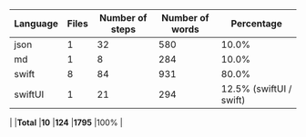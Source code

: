|Language  |Files  |Number of steps  |Number of words  |Percentage  |
|---|---|---|---|---|
|json  |1  |32  |580  | 10.0%|
|md  |1  |8  |284  | 10.0%|
|swift  |8  |84  |931  | 80.0%|
|swiftUI  |1  |21 |294 |12.5% (swiftUI / swift) |
|
|**Total**  |**10** |**124**  |**1795**  |100%  |